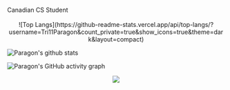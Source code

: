 <br>
Canadian CS Student<br>
<br>

<center>![Top Langs](https://github-readme-stats.vercel.app/api/top-langs/?username=Tri11Paragon&count_private=true&show_icons=true&theme=dark&layout=compact) </center>
 
![Paragon's github stats](https://github-readme-stats.vercel.app/api?username=Tri11Paragon&count_private=true&show_icons=true&theme=dark)
 
![Paragon's GitHub activity graph](https://activity-graph.herokuapp.com/graph?username=Tri11Paragon&hide_border=true&theme=redical)

<p align="center">
 <img src="https://github-readme-streak-stats.herokuapp.com/?user=Tri11Paragon"></img>
</p>
